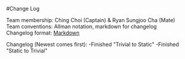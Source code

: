 #Change Log

Team membership:  Ching Choi (Captain) & Ryan Sungjoo Cha (Mate)  
Team conventions: Allman notation, markdown for changelog  
Changelog format: [Markdown](https://github.com/adam-p/markdown-here/wiki/Markdown-Cheatsheet) 

Changelog (Newest comes first):
-Finished "Trivial to Static"
-Finished "Static to Trivial"
